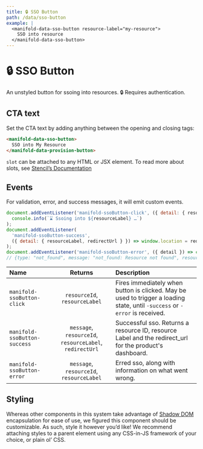 ```yaml
---
title: 🔒 SSO Button
path: /data/sso-button
example: |
  <manifold-data-sso-button resource-label="my-resource">
    SSO into resource
  </manifold-data-sso-button>
---
```


# 🔒 SSO Button

An unstyled button for ssoing into resources. 🔒 Requires authentication.

## CTA text

Set the CTA text by adding anything between the opening and closing tags:

```html
<manifold-data-sso-button>
  SSO into My Resource
</manifold-data-provision-button>
```

`slot` can be attached to any HTML or JSX element. To read more about slots, see [Stencil’s Documentation][stencil-slot]

## Events

For validation, error, and success messages, it will emit custom events.

```js
document.addEventListener('manifold-ssoButton-click', ({ detail: { resourceLabel } }) =>
  console.info(`⌛ Ssoing into ${resourceLabel} …`)
);
document.addEventListener(
  'manifold-ssoButton-success',
  ({ detail: { resourceLabel, redirectUrl } }) => window.location = redirectUrl
);
document.addEventListener('manifold-ssoButton-error', ({ detail }) => console.log(detail));
// {type: "not_found", message: "not_found: Resource not found", resourceid: "1234", resourceLabel: "my-resource"}
```

| Name                         |                       Returns                               | Description                                                                                                                 |
| :----------------------------| :---------------------------------------------------------: | :-------------------------------------------------------------------------------------------------------------------------- |
| `manifold-ssoButton-click`   |              `resourceId`, `resourceLabel`                  | Fires immediately when button is clicked. May be used to trigger a loading state, until `-success` or `-error` is received. |
| `manifold-ssoButton-success` |   `message`, `resourceId`, `resourceLabel`, `redirectUrl`   | Successful sso. Returns a resource ID, resource Label and the redirect_url for the product's dashboard.                     |
| `manifold-ssoButton-error`   |           `message`, `resourceId`, `resourceLabel`          | Erred sso, along with information on what went wrong.                                                                       |

## Styling

Whereas other components in this system take advantage of [Shadow
DOM][shadow-dom] encapsulation for ease of use, we figured this component
should be customizable. As such, style it however you’d like! We recommend
attaching styles to a parent element using any CSS-in-JS framework of your
choice, or plain ol’ CSS.

[shadow-dom]: https://developers.google.com/web/fundamentals/web-components/shadowdom
[stencil-slot]: https://stenciljs.com/docs/templating-jsx/
